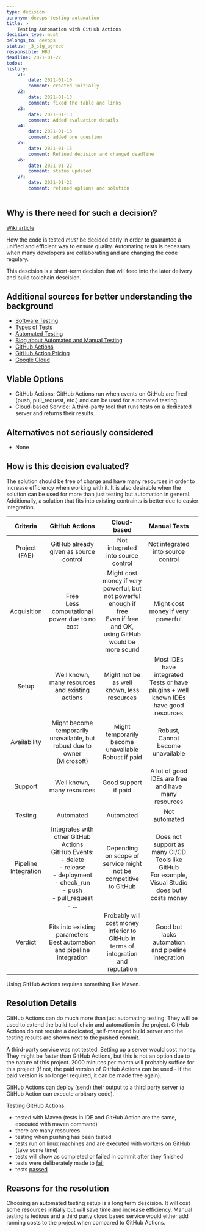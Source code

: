 ```yaml
---
type: decision
acronym: devops-testing-automation
title: >
    Testing Automation with GitHub Actions
decision_type: must
belongs_to: devops
status: _3_sig_agreed
responsible: HBU
deadline: 2021-01-22
todos:
history:
    v1:
        date: 2021-01-10
        comment: created initially
    v2:
        date: 2021-01-13
        comment: fixed the table and links
    v3:
        date: 2021-01-13
        comment: Added evaluation details
    v4:
        date: 2021-01-13
        comment: added one question
    v5:
        date: 2021-01-15
        comment: Refined decision and changed deadline
    v6: 
        date: 2021-01-22
        comment: status updated
    v7:
        date: 2021-01-22
        comment: refined options and solution
---
```


## Why is there need for such a decision?

[Wiki article](https://github.com/EVATool/evatool-backend/wiki/DevOps-Testing-Automation-with-GitHub-Actions)

How the code is tested *must* be decided early in order to guarantee a unified and efficient way to ensure quality. 
Automating tests is necessary when many developers are collaborating and are changing the code regulary.

This descision is a short-term decision that will feed into the later delivery and build toolchain descision.

## Additional sources for better understanding the background

- [Software Testing](https://en.wikipedia.org/wiki/Software_testing)
- [Types of Tests](https://www.atlassian.com/continuous-delivery/software-testing/types-of-software-testing)
- [Automated Testing](https://en.wikipedia.org/wiki/Test_automation)
- [Blog about Automated and Manual Testing](https://www.perfecto.io/blog/automated-testing-vs-manual-testing-vs-continuous-testing)
- [GitHub Actions](https://docs.github.com/en/free-pro-team@latest/actions)
- [GitHub Action Pricing](https://docs.github.com/en/github/setting-up-and-managing-billing-and-payments-on-github/about-billing-for-github-actions)
- [Google Cloud](https://cloud.google.com/solutions/devops/devops-tech-test-automation)

## Viable Options

- GitHub Actions: GitHub Actions run when events on GitHub are fired (push, pull_request, etc.) and can be used for automated testing.
- Cloud-based Service: A third-party tool that runs tests on a dedicated server and returns their results.

## Alternatives not seriously considered

- None

## How is this decision evaluated?

The solution should be free of charge and have many resources in order to increase efficiency when working with it.
It is also desirable when the solution can be used for more than just testing but automation in general.
Additionally, a solution that fits into existing contraints is better due to easier integration.


| Criteria | GitHub Actions | Cloud-based | Manual Tests |  |
|:-:|:-:|:-:|:-:|-|
| Project (FAE) | GitHub already given as source control | Not integrated into source control | Not integrated into source control |  |
| Acquisition | Free<br>Less computational power due to no cost | Might cost money if very powerful, but not powerful enough if free<br>Even if free and OK, using GitHub would be more sound | Might cost money if very powerful |  |
| Setup | Well known, many resources and existing actions | Might not be as well known, less resources | Most IDEs have integrated Tests or have plugins + well known IDEs have good resources |  |
| Availability | Might become temporarily unavailable, but robust due to owner (Microsoft) | Might temporarily become unavailable<br>Robust if paid | Robust, Cannot become unavailable |  |
| Support | Well known, many resources | Good support if paid | A lot of good IDEs are free and have many resources |  |
| Testing | Automated | Automated | Not automated |  |
| Pipeline Integration | Integrates with other GitHub Actions<br>GitHub Events:<br>- delete<br>- release<br>- deployment<br>- check_run<br>- push<br>- pull_request<br>- ... | Depending on scope of service might not be competitive to GitHub | Does not support as many CI/CD Tools like GitHub<br>For example, Visual Studio does but costs money |  |
| Verdict | Fits into existing parameters<br>Best automation and pipeline integration | Probably will cost money<br>Inferior to GitHub in terms of integration and reputation | Good but lacks automation and pipeline integration |  |


Using GitHub Actions requires something like Maven.

## Resolution Details

GitHub Actions can do much more than just automating testing. They will be used to extend the build tool chain
and automation in the project. GitHub Actions do not require a dedicated, self-managed build server and the testing results
are shown next to the pushed commit.

A third-party service was not tested. Setting up a server would cost money. They might be faster than GitHub Actions,
but this is not an option due to the nature of this project. 2000 minutes per month will probably suffice for this project
(if not, the paid version of GitHub Actions can be used - if the paid version is no longer required, it can be made 
free again).

GitHub Actions can deploy (send) their output to a third party server (a GitHub Action can execute arbitrary code).

Testing GitHub Actions:
- tested with Maven (tests in IDE and GitHub Action are the same, executed with maven command)
- there are many resources
- testing when pushing has been tested
- tests run on linux machines and are executed with workers on GitHub (take some time)
- tests will show as completed or failed in commit after they finished
- tests were deliberately made to [fail](https://github.com/EVATool/evatool-backend/commit/778701438ea4561a196e56ba5979425827217a56)
- tests [passed](https://github.com/EVATool/evatool-backend/commit/8c74f36e9c2acf4b752ee79654b229207767af68)

## Reasons for the resolution

Choosing an automated testing setup is a long term descision. It will cost some resources initially but will
save time and increase efficiency. Manual testing is tedious and a third party cloud based service would either
add running costs to the project when compared to GitHub Actions.
